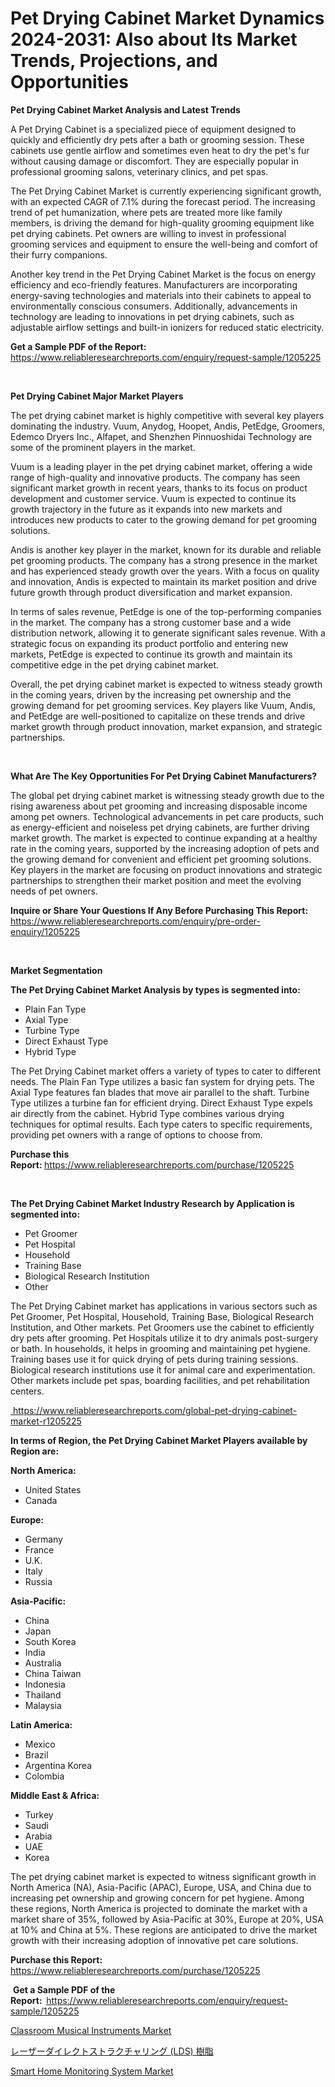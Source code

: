 <p><h1>Pet Drying Cabinet Market Dynamics 2024-2031: Also about Its Market Trends, Projections, and Opportunities</h1></p><p><strong>Pet Drying Cabinet Market Analysis and Latest Trends</strong></p>
<p><p>A Pet Drying Cabinet is a specialized piece of equipment designed to quickly and efficiently dry pets after a bath or grooming session. These cabinets use gentle airflow and sometimes even heat to dry the pet's fur without causing damage or discomfort. They are especially popular in professional grooming salons, veterinary clinics, and pet spas.</p><p>The Pet Drying Cabinet Market is currently experiencing significant growth, with an expected CAGR of 7.1% during the forecast period. The increasing trend of pet humanization, where pets are treated more like family members, is driving the demand for high-quality grooming equipment like pet drying cabinets. Pet owners are willing to invest in professional grooming services and equipment to ensure the well-being and comfort of their furry companions.</p><p>Another key trend in the Pet Drying Cabinet Market is the focus on energy efficiency and eco-friendly features. Manufacturers are incorporating energy-saving technologies and materials into their cabinets to appeal to environmentally conscious consumers. Additionally, advancements in technology are leading to innovations in pet drying cabinets, such as adjustable airflow settings and built-in ionizers for reduced static electricity.</p></p>
<p><strong>Get a Sample PDF of the Report:&nbsp;</strong> <a href="https://www.reliableresearchreports.com/enquiry/request-sample/1205225">https://www.reliableresearchreports.com/enquiry/request-sample/1205225</a></p>
<p>&nbsp;</p>
<p><strong>Pet Drying Cabinet Major Market Players</strong></p>
<p><p>The pet drying cabinet market is highly competitive with several key players dominating the industry. Vuum, Anydog, Hoopet, Andis, PetEdge, Groomers, Edemco Dryers Inc., Alfapet, and Shenzhen Pinnuoshidai Technology are some of the prominent players in the market.</p><p>Vuum is a leading player in the pet drying cabinet market, offering a wide range of high-quality and innovative products. The company has seen significant market growth in recent years, thanks to its focus on product development and customer service. Vuum is expected to continue its growth trajectory in the future as it expands into new markets and introduces new products to cater to the growing demand for pet grooming solutions.</p><p>Andis is another key player in the market, known for its durable and reliable pet grooming products. The company has a strong presence in the market and has experienced steady growth over the years. With a focus on quality and innovation, Andis is expected to maintain its market position and drive future growth through product diversification and market expansion.</p><p>In terms of sales revenue, PetEdge is one of the top-performing companies in the market. The company has a strong customer base and a wide distribution network, allowing it to generate significant sales revenue. With a strategic focus on expanding its product portfolio and entering new markets, PetEdge is expected to continue its growth and maintain its competitive edge in the pet drying cabinet market.</p><p>Overall, the pet drying cabinet market is expected to witness steady growth in the coming years, driven by the increasing pet ownership and the growing demand for pet grooming services. Key players like Vuum, Andis, and PetEdge are well-positioned to capitalize on these trends and drive market growth through product innovation, market expansion, and strategic partnerships.</p></p>
<p>&nbsp;</p>
<p><strong>What Are The Key Opportunities For Pet Drying Cabinet Manufacturers?</strong></p>
<p><p>The global pet drying cabinet market is witnessing steady growth due to the rising awareness about pet grooming and increasing disposable income among pet owners. Technological advancements in pet care products, such as energy-efficient and noiseless pet drying cabinets, are further driving market growth. The market is expected to continue expanding at a healthy rate in the coming years, supported by the increasing adoption of pets and the growing demand for convenient and efficient pet grooming solutions. Key players in the market are focusing on product innovations and strategic partnerships to strengthen their market position and meet the evolving needs of pet owners.</p></p>
<p><strong>Inquire or Share Your Questions If Any Before Purchasing This Report:</strong> <a href="https://www.reliableresearchreports.com/enquiry/pre-order-enquiry/1205225">https://www.reliableresearchreports.com/enquiry/pre-order-enquiry/1205225</a></p>
<p>&nbsp;</p>
<p><strong>Market Segmentation</strong></p>
<p><strong>The Pet Drying Cabinet Market Analysis by types is segmented into:</strong></p>
<p><ul><li>Plain Fan Type</li><li>Axial Type</li><li>Turbine Type</li><li>Direct Exhaust Type</li><li>Hybrid Type</li></ul></p>
<p><p>The Pet Drying Cabinet market offers a variety of types to cater to different needs. The Plain Fan Type utilizes a basic fan system for drying pets. The Axial Type features fan blades that move air parallel to the shaft. Turbine Type utilizes a turbine fan for efficient drying. Direct Exhaust Type expels air directly from the cabinet. Hybrid Type combines various drying techniques for optimal results. Each type caters to specific requirements, providing pet owners with a range of options to choose from.</p></p>
<p><strong>Purchase this Report:&nbsp;</strong><a href="https://www.reliableresearchreports.com/purchase/1205225">https://www.reliableresearchreports.com/purchase/1205225</a></p>
<p>&nbsp;</p>
<p><strong>The Pet Drying Cabinet Market Industry Research by Application is segmented into:</strong></p>
<p><ul><li>Pet Groomer</li><li>Pet Hospital</li><li>Household</li><li>Training Base</li><li>Biological Research Institution</li><li>Other</li></ul></p>
<p><p>The Pet Drying Cabinet market has applications in various sectors such as Pet Groomer, Pet Hospital, Household, Training Base, Biological Research Institution, and Other markets. Pet Groomers use the cabinet to efficiently dry pets after grooming. Pet Hospitals utilize it to dry animals post-surgery or bath. In households, it helps in grooming and maintaining pet hygiene. Training bases use it for quick drying of pets during training sessions. Biological research institutions use it for animal care and experimentation. Other markets include pet spas, boarding facilities, and pet rehabilitation centers.</p></p>
<p><a href="https://www.reliableresearchreports.com/global-pet-drying-cabinet-market-r1205225">&nbsp;https://www.reliableresearchreports.com/global-pet-drying-cabinet-market-r1205225</a></p>
<p><strong>In terms of Region, the Pet Drying Cabinet Market Players available by Region are:</strong></p>
<p>
    <p> <strong> North America: </strong>
        <ul>
            <li>United States</li>
            <li>Canada</li>
        </ul>
        </p> 
    <p> <strong> Europe: </strong>
        <ul>
            <li>Germany</li>
            <li>France</li>
            <li>U.K.</li>
            <li>Italy</li>
            <li>Russia</li>
        </ul>
        </p> 
    <p> <strong> Asia-Pacific: </strong>
        <ul>
            <li>China</li>
            <li>Japan</li>
            <li>South Korea</li>
            <li>India</li>
            <li>Australia</li>
            <li>China Taiwan</li>
            <li>Indonesia</li>
            <li>Thailand</li>
            <li>Malaysia</li>
        </ul>
        </p> 
    <p> <strong> Latin America: </strong>
        <ul>
            <li>Mexico</li>
            <li>Brazil</li>
            <li>Argentina Korea</li>
            <li>Colombia</li>
        </ul>
        </p> 
    <p> <strong> Middle East & Africa: </strong>
        <ul>
            <li>Turkey</li>
            <li>Saudi</li>
            <li>Arabia</li>
            <li>UAE</li>
            <li>Korea</li>
        </ul>
    </p>
    </p>
<p><p>The pet drying cabinet market is expected to witness significant growth in North America (NA), Asia-Pacific (APAC), Europe, USA, and China due to increasing pet ownership and growing concern for pet hygiene. Among these regions, North America is projected to dominate the market with a market share of 35%, followed by Asia-Pacific at 30%, Europe at 20%, USA at 10% and China at 5%. These regions are anticipated to drive the market growth with their increasing adoption of innovative pet care solutions.</p></p>
<p><strong>Purchase this Report: </strong><a href="https://www.reliableresearchreports.com/purchase/1205225">https://www.reliableresearchreports.com/purchase/1205225</a></p>
<p>&nbsp;<strong>Get a Sample PDF of the Report:&nbsp;&nbsp;</strong><a href="https://www.reliableresearchreports.com/enquiry/request-sample/1205225">https://www.reliableresearchreports.com/enquiry/request-sample/1205225</a></p>
<p><strong></strong></p>
<p><p><a href="https://github.com/mancsybtousav/Market-Research-Report-List-3/blob/main/classroom-musical-instruments-market.md">Classroom Musical Instruments Market</a></p><p><a href="https://github.com/lily-u-genius/Market-Research-Report-List-2/blob/main/1377847141432.md">レーザーダイレクトストラクチャリング (LDS) 樹脂</a></p><p><a href="https://github.com/maudAbbott7/Market-Research-Report-List-1/blob/main/smart-home-monitoring-system-market.md">Smart Home Monitoring System Market</a></p></p>